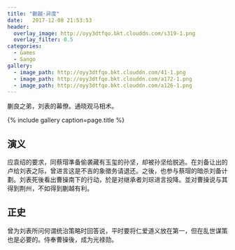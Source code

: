 ```yaml
---
title: "蒯越·异度"
date:   2017-12-08 21:53:53
header:
  overlay_image: http://oyy3dtfqo.bkt.clouddn.com/s319-1.png
  overlay_filter: 0.5
categories:
  - Games
  - Sango
gallery:
  - image_path: http://oyy3dtfqo.bkt.clouddn.com/41-1.png
  - image_path: http://oyy3dtfqo.bkt.clouddn.com/a172-1.png
  - image_path: http://oyy3dtfqo.bkt.clouddn.com/a126-1.png
---
```


蒯良之弟，刘表的幕僚。通晓观马相术。

{% include gallery caption=page.title %}

## 演义

应袁绍的要求，同蔡瑁準备偷袭藏有玉玺的孙坚，却被孙坚给脱逃。在刘备让出的卢给刘表之际，曾进言这是不吉的象徵务请退还。之後，也参与蔡瑁的暗杀刘备计劃。刘表死後看出曹操南下的行动，於是对继承者刘琮进言投降。並对曹操说与其得到荆州，不如得到蒯越有利。

## 正史

曾为刘表所问何谓统治策略时回答说，平时要将仁爱道义放在第一，但在乱世谋策也是必要的。侍奉曹操後，成为光禄勋。